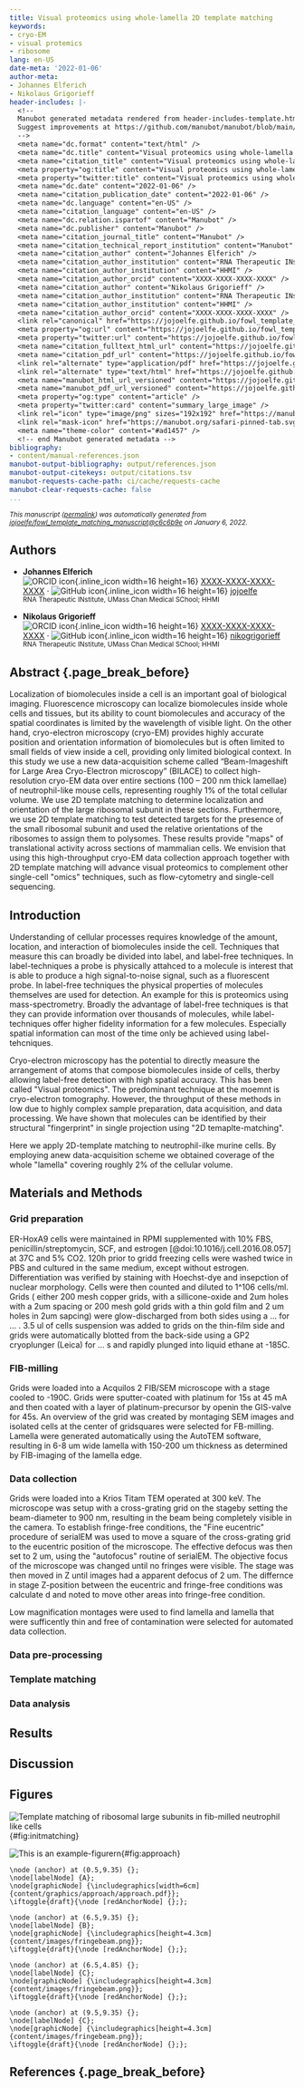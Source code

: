 ```yaml
---
title: Visual proteomics using whole-lamella 2D template matching
keywords:
- cryo-EM
- visual protemics
- ribosome
lang: en-US
date-meta: '2022-01-06'
author-meta:
- Johannes Elferich
- Nikolaus Grigorieff
header-includes: |-
  <!--
  Manubot generated metadata rendered from header-includes-template.html.
  Suggest improvements at https://github.com/manubot/manubot/blob/main/manubot/process/header-includes-template.html
  -->
  <meta name="dc.format" content="text/html" />
  <meta name="dc.title" content="Visual proteomics using whole-lamella 2D template matching" />
  <meta name="citation_title" content="Visual proteomics using whole-lamella 2D template matching" />
  <meta property="og:title" content="Visual proteomics using whole-lamella 2D template matching" />
  <meta property="twitter:title" content="Visual proteomics using whole-lamella 2D template matching" />
  <meta name="dc.date" content="2022-01-06" />
  <meta name="citation_publication_date" content="2022-01-06" />
  <meta name="dc.language" content="en-US" />
  <meta name="citation_language" content="en-US" />
  <meta name="dc.relation.ispartof" content="Manubot" />
  <meta name="dc.publisher" content="Manubot" />
  <meta name="citation_journal_title" content="Manubot" />
  <meta name="citation_technical_report_institution" content="Manubot" />
  <meta name="citation_author" content="Johannes Elferich" />
  <meta name="citation_author_institution" content="RNA Therapeutic INstitute, UMass Chan Medical SChool" />
  <meta name="citation_author_institution" content="HHMI" />
  <meta name="citation_author_orcid" content="XXXX-XXXX-XXXX-XXXX" />
  <meta name="citation_author" content="Nikolaus Grigorieff" />
  <meta name="citation_author_institution" content="RNA Therapeutic INstitute, UMass Chan Medical SChool" />
  <meta name="citation_author_institution" content="HHMI" />
  <meta name="citation_author_orcid" content="XXXX-XXXX-XXXX-XXXX" />
  <link rel="canonical" href="https://jojoelfe.github.io/fowl_template_matching_manuscript/" />
  <meta property="og:url" content="https://jojoelfe.github.io/fowl_template_matching_manuscript/" />
  <meta property="twitter:url" content="https://jojoelfe.github.io/fowl_template_matching_manuscript/" />
  <meta name="citation_fulltext_html_url" content="https://jojoelfe.github.io/fowl_template_matching_manuscript/" />
  <meta name="citation_pdf_url" content="https://jojoelfe.github.io/fowl_template_matching_manuscript/manuscript.pdf" />
  <link rel="alternate" type="application/pdf" href="https://jojoelfe.github.io/fowl_template_matching_manuscript/manuscript.pdf" />
  <link rel="alternate" type="text/html" href="https://jojoelfe.github.io/fowl_template_matching_manuscript/v/c6c6b9e497e469ad2c2539c561a6b8511ba53727/" />
  <meta name="manubot_html_url_versioned" content="https://jojoelfe.github.io/fowl_template_matching_manuscript/v/c6c6b9e497e469ad2c2539c561a6b8511ba53727/" />
  <meta name="manubot_pdf_url_versioned" content="https://jojoelfe.github.io/fowl_template_matching_manuscript/v/c6c6b9e497e469ad2c2539c561a6b8511ba53727/manuscript.pdf" />
  <meta property="og:type" content="article" />
  <meta property="twitter:card" content="summary_large_image" />
  <link rel="icon" type="image/png" sizes="192x192" href="https://manubot.org/favicon-192x192.png" />
  <link rel="mask-icon" href="https://manubot.org/safari-pinned-tab.svg" color="#ad1457" />
  <meta name="theme-color" content="#ad1457" />
  <!-- end Manubot generated metadata -->
bibliography:
- content/manual-references.json
manubot-output-bibliography: output/references.json
manubot-output-citekeys: output/citations.tsv
manubot-requests-cache-path: ci/cache/requests-cache
manubot-clear-requests-cache: false
...
```







<small><em>
This manuscript
([permalink](https://jojoelfe.github.io/fowl_template_matching_manuscript/v/c6c6b9e497e469ad2c2539c561a6b8511ba53727/))
was automatically generated
from [jojoelfe/fowl_template_matching_manuscript@c6c6b9e](https://github.com/jojoelfe/fowl_template_matching_manuscript/tree/c6c6b9e497e469ad2c2539c561a6b8511ba53727)
on January 6, 2022.
</em></small>

## Authors



+ **Johannes Elferich**<br>
    ![ORCID icon](images/orcid.svg){.inline_icon width=16 height=16}
    [XXXX-XXXX-XXXX-XXXX](https://orcid.org/XXXX-XXXX-XXXX-XXXX)
    · ![GitHub icon](images/github.svg){.inline_icon width=16 height=16}
    [jojoelfe](https://github.com/jojoelfe)<br>
  <small>
     RNA Therapeutic INstitute, UMass Chan Medical SChool; HHMI
  </small>

+ **Nikolaus Grigorieff**<br>
    ![ORCID icon](images/orcid.svg){.inline_icon width=16 height=16}
    [XXXX-XXXX-XXXX-XXXX](https://orcid.org/XXXX-XXXX-XXXX-XXXX)
    · ![GitHub icon](images/github.svg){.inline_icon width=16 height=16}
    [nikogrigorieff](https://github.com/nikogrigorieff)<br>
  <small>
     RNA Therapeutic INstitute, UMass Chan Medical SChool; HHMI
  </small>



## Abstract {.page_break_before}



Localization of biomolecules inside a cell is an important goal of biological imaging. Fluorescence microscopy can localize biomolecules inside whole cells and tissues, but its ability to count biomolecules and accuracy of the spatial coordinates is limited by the wavelength of visible light. On the other hand, cryo-electron microscopy (cryo-EM) provides highly accurate position and orientation information of biomolecules but is often limited to small fields of view inside a cell, providing only limited biological context. In this study we use a new data-acquisition scheme called “Beam-Imageshift for Large Area Cryo-Electron microscopy” (BILACE) to collect high-resolution cryo-EM data over entire sections (100 – 200 nm thick lamellae) of neutrophil-like mouse cells, representing roughly 1% of the total cellular volume. We use 2D template matching to determine localization and orientation of the large ribosomal subunit in these sections. Furthermore, we use 2D template matching to test detected targets for the presence of the small ribosomal subunit and used the relative orientations of the ribosomes to assign them to polysomes. These results provide "maps" of translational activity across sections of mammalian cells. We envision that using this high-throughput cryo-EM data collection approach together with 2D template matching will advance visual proteomics to complement other single-cell "omics" techniques, such as flow-cytometry and single-cell sequencing. 



## Introduction

Understanding of cellular processes requires knowledge of the amount, location, and interaction of biomolecules inside the cell. Techniques that measure this can broadly be divided into label, and label-free techniques. In label-techniques a probe is physically attahced to a molecule is interest that is able to produce a high signal-to-noise signal, such as a fluorescent probe. In label-free techniques the physical properties of molecules themselves are used for detection. An example for this is proteomics using mass-spectrometry. Broadly the advantage of label-free techniques is that they can provide information over thousands of molecules, while label-techniques offer higher fidelity information for a few molecules. Especially spatial information can most of the time only be achieved using label-tehcniques. 

Cryo-electron microscopy has the potential to directly measure the arrangement of atoms that compose biomolecules inside of cells, therby allowing label-free detection with high spatial accuracy. This has been called "Visual proteomics". The predominant technique at the moemnt is cryo-electron tomography. However, the throughput of these methods in low due to highly complex sample preparation, data acquisition, and data processing. We have shown that molecules can be identified by their structural "fingerprint" in single projection using "2D temaplte-matching".

Here we apply 2D-template matching to neutrophil-ilke murine cells. By employing anew data-acquisition scheme we obtained coverage of the whole "lamella" covering roughly 2% of the cellular volume. 

## Materials and Methods

### Grid preparation

ER-HoxA9 cells were maintained in RPMI supplemented with 10% FBS, penicillin/streptomycin, SCF, and estrogen [@doi:10.1016/j.cell.2016.08.057] at 37C and 5% CO2. 120h prior to gridd freezing cells were washed twice in PBS and cultured in the same medium, except without estrogen. Differentiation was verified by staining with Hoechst-dye and insepction of nuclear morphology. Cells were then counted and diluted to 1^106 cells/ml. Grids ( either 200 mesh copper grids, with a sillicone-oxide and 2um holes with a 2um spacing or 200 mesh gold grids with a thin gold film and 2 um holes in 2um sapcing) were glow-discharged from both sides using a ... for ... . 3.5 ul of cells suspension was added to grids on the thin-film side and grids were automatically blotted from the back-side using a GP2 cryoplunger (Leica) for ... s and rapidly plunged into liquid ethane at -185C. 

### FIB-milling

Grids were loaded into a Acquilos 2 FIB/SEM  microscope with a stage cooled to -190C. Grids were sputter-coated with platinum for 15s at 45 mA and then coated with a layer of platinum-precursor by openin the GIS-valve for 45s. An overview of the grid was created by montaging SEM images and isolated cells at the center of gridsquares were selected for FB-milling. Lamella were generated automatically using the AutoTEM software, resulting in 6-8 um wide lamella with 150-200 um thickness as determined by FIB-imaging of the lamella edge.

### Data collection

Grids were loaded into a Krios Titam TEM operated at 300 keV. The microscope was setup with a cross-grating grid on the stageby setting the beam-diameter to 900 nm, resulting in the beam being completely visible in the camera. To establish fringe-free conditions, the "Fine eucentric" procedure of serialEM was used to move a square of the cross-grating grid to the eucentric position of the microscope. The effective defocus was then set to 2 um, using the "autofocus" routine of serialEM. The objective focus of the microscope was changed until no fringes were visible. The stage was then moved in Z until images had a apparent defocus of 2 um. The differnce in stage Z-position between the eucentric and fringe-free conditions was calculate d and noted to move other areas into fringe-free condition.

Low magnification montages were used to find lamella and lamella that were sufficently thin and free of contamination were selected for automated data collection. 

### Data pre-processing

### Template matching

### Data analysis


## Results


## Discussion


## Figures

![Template matching of ribosomal large subunits in fib-milled neutrophil like cells](figures/figure1_draft.svg){#fig:initmatching}

![This is an example-figurern](tikz:example-figure){#fig:approach}

```{.tikz-figure #example-figure width=16cm height=13cm draft=true}
\node (anchor) at (0.5,9.35) {}; 
\node[labelNode] {A};
\node[graphicNode] {\includegraphics[width=6cm]{content/graphics/approach/approach.pdf}};
\iftoggle{draft}{\node [redAnchorNode] {};};

\node (anchor) at (6.5,9.35) {}; 
\node[labelNode] {B};
\node[graphicNode] {\includegraphics[height=4.3cm]{content/images/fringebeam.png}};
\iftoggle{draft}{\node [redAnchorNode] {};};

\node (anchor) at (6.5,4.85) {}; 
\node[labelNode] {C};
\node[graphicNode] {\includegraphics[height=4.3cm]{content/images/fringebeam.png}};
\iftoggle{draft}{\node [redAnchorNode] {};};

\node (anchor) at (9.5,9.35) {}; 
\node[labelNode] {C};
\node[graphicNode] {\includegraphics[height=4.3cm]{content/images/fringebeam.png}};
\iftoggle{draft}{\node [redAnchorNode] {};};

```


## References {.page_break_before}

<!-- Explicitly insert bibliography here -->
<div id="refs"></div>
